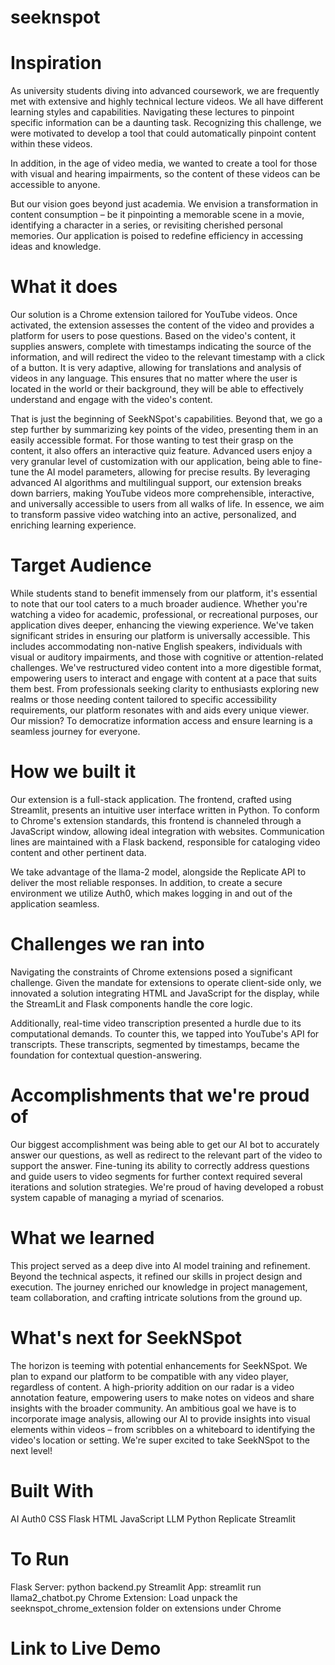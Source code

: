 # seeknspot

# Inspiration
As university students diving into advanced coursework, we are frequently met with extensive and highly technical lecture videos. We all have different learning styles and capabilities. Navigating these lectures to pinpoint specific information can be a daunting task. Recognizing this challenge, we were motivated to develop a tool that could automatically pinpoint content within these videos.

In addition, in the age of video media, we wanted to create a tool for those with visual and hearing impairments, so the content of these videos can be accessible to anyone.

But our vision goes beyond just academia. We envision a transformation in content consumption – be it pinpointing a memorable scene in a movie, identifying a character in a series, or revisiting cherished personal memories. Our application is poised to redefine efficiency in accessing ideas and knowledge.

# What it does
Our solution is a Chrome extension tailored for YouTube videos. Once activated, the extension assesses the content of the video and provides a platform for users to pose questions. Based on the video's content, it supplies answers, complete with timestamps indicating the source of the information, and will redirect the video to the relevant timestamp with a click of a button. It is very adaptive, allowing for translations and analysis of videos in any language. This ensures that no matter where the user is located in the world or their background, they will be able to effectively understand and engage with the video's content.

That is just the beginning of SeekNSpot's capabilities. Beyond that, we go a step further by summarizing key points of the video, presenting them in an easily accessible format. For those wanting to test their grasp on the content, it also offers an interactive quiz feature. Advanced users enjoy a very granular level of customization with our application, being able to fine-tune the AI model parameters, allowing for precise results. By leveraging advanced AI algorithms and multilingual support, our extension breaks down barriers, making YouTube videos more comprehensible, interactive, and universally accessible to users from all walks of life. In essence, we aim to transform passive video watching into an active, personalized, and enriching learning experience.

# Target Audience
While students stand to benefit immensely from our platform, it's essential to note that our tool caters to a much broader audience. Whether you're watching a video for academic, professional, or recreational purposes, our application dives deeper, enhancing the viewing experience. We've taken significant strides in ensuring our platform is universally accessible. This includes accommodating non-native English speakers, individuals with visual or auditory impairments, and those with cognitive or attention-related challenges. We've restructured video content into a more digestible format, empowering users to interact and engage with content at a pace that suits them best. From professionals seeking clarity to enthusiasts exploring new realms or those needing content tailored to specific accessibility requirements, our platform resonates with and aids every unique viewer. Our mission? To democratize information access and ensure learning is a seamless journey for everyone.

# How we built it
Our extension is a full-stack application. The frontend, crafted using Streamlit, presents an intuitive user interface written in Python. To conform to Chrome's extension standards, this frontend is channeled through a JavaScript window, allowing ideal integration with websites. Communication lines are maintained with a Flask backend, responsible for cataloging video content and other pertinent data.

We take advantage of the llama-2 model, alongside the Replicate API to deliver the most reliable responses. In addition, to create a secure environment we utilize Auth0, which makes logging in and out of the application seamless.

# Challenges we ran into
Navigating the constraints of Chrome extensions posed a significant challenge. Given the mandate for extensions to operate client-side only, we innovated a solution integrating HTML and JavaScript for the display, while the StreamLit and Flask components handle the core logic.

Additionally, real-time video transcription presented a hurdle due to its computational demands. To counter this, we tapped into YouTube's API for transcripts. These transcripts, segmented by timestamps, became the foundation for contextual question-answering.

# Accomplishments that we're proud of
Our biggest accomplishment was being able to get our AI bot to accurately answer our questions, as well as redirect to the relevant part of the video to support the answer. Fine-tuning its ability to correctly address questions and guide users to video segments for further context required several iterations and solution strategies. We're proud of having developed a robust system capable of managing a myriad of scenarios.

# What we learned
This project served as a deep dive into AI model training and refinement. Beyond the technical aspects, it refined our skills in project design and execution. The journey enriched our knowledge in project management, team collaboration, and crafting intricate solutions from the ground up.

# What's next for SeekNSpot
The horizon is teeming with potential enhancements for SeekNSpot. We plan to expand our platform to be compatible with any video player, regardless of content. A high-priority addition on our radar is a video annotation feature, empowering users to make notes on videos and share insights with the broader community. An ambitious goal we have is to incorporate image analysis, allowing our AI to provide insights into visual elements within videos – from scribbles on a whiteboard to identifying the video's location or setting. We're super excited to take SeekNSpot to the next level!

# Built With
AI
Auth0
CSS
Flask
HTML
JavaScript
LLM
Python
Replicate
Streamlit

# To Run
Flask Server: python backend.py
Streamlit App: streamlit run llama2_chatbot.py
Chrome Extension: Load unpack the seeknspot_chrome_extension folder on extensions under Chrome

# Link to Live Demo
